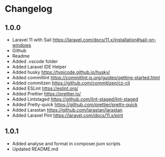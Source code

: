 # Changelog

## 1.0.0

- Laravel 11 with Sail <https://laravel.com/docs/11.x/installation#sail-on-windows>
- Github
- Readme
- Added .vscode folder
- Added Laravel IDE Helper
- Added husky <https://typicode.github.io/husky/>
- Added commitlint <https://commitlint.js.org/guides/getting-started.html>
- Added commitzen <https://github.com/commitizen/cz-cli>
- Added ESLint <https://eslint.org/>
- Added Prettier <https://prettier.io/>
- Added Lintstaged <https://github.com/lint-staged/lint-staged>
- Added Pretty-quick <https://github.com/prettier/pretty-quick>
- Added Larastan <https://github.com/larastan/larastan>
- Added Laravel Pint <https://laravel.com/docs/11.x/pint>

## 1.0.1

- Added analyse and format in composer.json scripts
- Updated README.md
